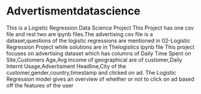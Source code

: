 # Advertismentdatascience
This is a Logistic Regression Data Science Project
This Project has one csv file and rest two are ipynb files.The advertising csv file is a dataset,questions of the logistic regressions are mentioned
in 02-Logistic Regression Project while solutions are in Thelogistics ipynb file
This project focuses on advertising dataset which has columns of Daily Time Spent on Site,Customers Age,Avg income of geographical are
of customer,Daily Internt Usage,Advertisment Headline,City of the customer,gender,country,timestamp and clicked on ad.
The Logistic Regression model gives an overview of whether or not to click on ad based off the features of the user
